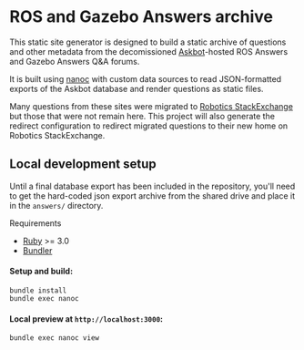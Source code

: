 # ROS and Gazebo Answers archive

This static site generator is designed to build a static archive of questions and other metadata from the decomissioned [Askbot](https://askbot.com/)-hosted ROS Answers and Gazebo Answers Q&A forums.

It is built using [nanoc](https://nanoc.app) with custom data sources to read JSON-formatted exports of the Askbot database and render questions as static files.

Many questions from these sites were migrated to [Robotics StackExchange](https://robotics.stackexchange.com) but those that were not remain here.
This project will also generate the redirect configuration to redirect migrated questions to their new home on Robotics StackExchange.

## Local development setup

Until a final database export has been included in the repository, you'll need to get the hard-coded json export archive from the shared drive and place it in the `answers/` directory.

Requirements
* [Ruby](https://ruby-lang.org) >= 3.0
* [Bundler](https://bundler.io)

#### Setup and build:

```
bundle install
bundle exec nanoc
```

#### Local preview at `http://localhost:3000`:

```
bundle exec nanoc view
```
